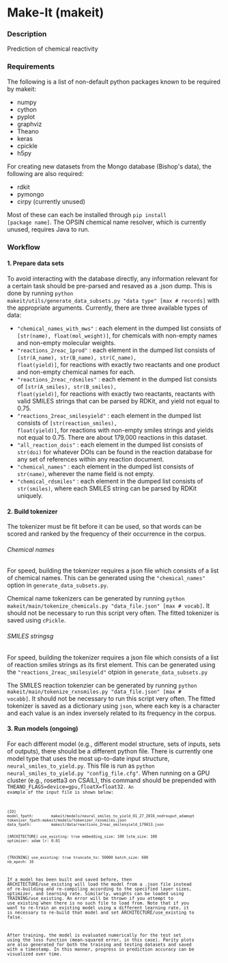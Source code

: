 # Make-It (makeit)
### Description
Prediction of chemical reactivity

### Requirements
The following is a list of non-default python packages known to be required by makeit:
- numpy
- cython
- pyplot
- graphviz
- Theano
- keras
- cpickle
- h5py

For creating new datasets from the Mongo database (Bishop's data), the following are also required:
- rdkit
- pymongo
- cirpy (currently unused)

Most of these can each be installed through
<code>pip install [package name]</code>. The OPSIN chemical name resolver, which is currently unused, requires Java to run.

### Workflow
#### 1. Prepare data sets
To avoid interacting with the database directly, any information relevant for a certain task should be pre-parsed and resaved as a .json dump. This is done by running <code>python makeit/utils/generate_data_subsets.py "data type" [max # records]</code> with the appropriate arguments. Currently, there are three available types of data:

- <code>"chemical_names_with_mws"</code> : each element in the dumped list consists of <code>[str(name), float(mol_weight)]</code>, for chemicals with non-empty names and non-empty molecular weights.
- <code>"reactions_2reac_1prod"</code> : each element in the dumped list consists of <code>[str(A_name), str(B_name), str(C_name), float(yield)]</code>, for reactions with exactly two reactants and one product and non-empty chemical names for each.
- <code>"reactions_2reac_rdsmiles"</code> : each element in the dumped list consists of <code>[str(A_smiles), str(B_smiles), float(yield)]</code>, for reactions with exactly two reactants, reactants with valid SMILES strings that can be parsed by RDKit, and yield not equal to 0.75.
- <code>"reactions_2reac_smilesyield"</code> : each element in the dumped list consists of <code>[str(reaction_smiles), float(yield)]</code>, for reactions with non-empty smiles strings and yields not equal to 0.75. There are about 179,000 reactions in this dataset.
- <code>"all_reaction_dois"</code> : each element in the dumped list consists of <code>str(doi)</code> for whatever DOIs can be found in the reaction database for any set of references within any reaction document.
- <code>"chemical_names"</code> : each element in the dumped list consists of <code>str(name)</code>, wherever the name field is not empty.
- <code>"chemical_rdsmiles"</code> : each element in the dumped list consists of <code>str(smiles)</code>, where each SMILES string can be parsed by RDKit uniquely.

#### 2. Build tokenizer
The tokenizer must be fit before it can be used, so that words can be scored and ranked by the frequency of their occurrence in the corpus. 

###### Chemical names
For speed, building the tokenizer requires a json file which consists of a list of chemical names. This can be generated using the <code>"chemical_names"</code> option in <code>generate_data_subsets.py</code>. 

Chemical name tokenizers can be generated by running <code>python makeit/main/tokenize_chemicals.py "data_file.json" [max # vocab]</code>. It should not be necessary to run this script very often. The fitted tokenizer is saved using <code>cPickle</code>.

###### SMILES stringsg
For speed, building the tokenizer requires a json file which consists of a list of reaction smiles strings as its first element. This can be generated using the <code>"reactions_2reac_smilesyield"</code> otpion in <code>generate_data_subsets.py</code>

The SMILES reaction tokenzier can be generated by running <code>python makeit/main/tokenize_rxnsmiles.py "data_file.json" [max # vocabb]</code>. It should not be necessary to run this script very often. The fitted tokenizer is saved as a dictionary using <code>json</code>, where each key is a character and each value is an index inversely related to its frequency in the corpus.

#### 3. Run models (ongoing)
For each different model (e.g., different model structure, sets of inputs, sets of outputs), there should be a different python file. There is currently one model type that uses the most up-to-date input structure, <code>neural_smiles_to_yield.py</code>. This file is run as <code>python neural_smiles_to_yield.py "config_file.cfg"</code>. When running on a GPU cluster (e.g., rosetta3 on CSAIL), this command should be prepended with <code>THEANO_FLAGS=device=gpu,floatX=float32<code>. An example of the input file is shown below:

<code>
[IO]
model_fpath:		makeit/models/neural_smiles_to_yield_01_27_2016_nodrouput_adamopt
tokenizer_fpath:makeit/models/tokenizer_rxnsmiles.json
data_fpath: 		makeit/data/reactions_2reac_smilesyield_179013.json

[ARCHITECTURE]
use_existing:		true
embedding_size: 100
lstm_size: 			100
optimizer: 			adam
lr: 				    0.01

[TRAINING]
use_existing:		true
truncate_to:		50000
batch_size: 		600
nb_epoch: 			10
</code>

If a model has been built and saved before, then ARCHITECTURE/use_existing will load the model from a .json file instead of re-building and re-compiling according to the specified layer sizes, optimizer, and learning rate. Similarly, weights can be loaded using TRAINING/use_existing. An error will be thrown if you attempt to use_existing when there is no such file to load from. Note that if you want to re-train an existing model using a different learning rate, it is necessary to re-build that model and set ARCHITECTURE/use_existing to false.

After training, the model is evaluated numerically for the test set using the loss function (mean-squared error, in this case). Parity plots are also generated for both the training and testing datasets and saved with a timestamp. In this manner, progress in prediction accuracy can be visualized over time.
